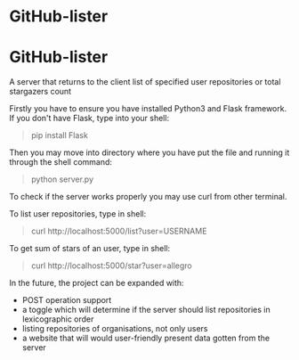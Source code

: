 # GitHub-lister
# GitHub-lister
A server that returns to the client list of specified user repositories or total stargazers count

Firstly you have to ensure you have installed Python3 and Flask framework. If you don't have Flask, type into your shell:
>pip install Flask

Then you may move into directory where you have put the file and running it through the shell command:
>python server.py

To check if the server works properly you may use curl from other terminal. 

To list user repositories, type in shell:
>curl http://localhost:5000/list?user=USERNAME

To get sum of stars of an user, type in shell:
>curl http://localhost:5000/star?user=allegro

In the future, the project can be expanded with:
* POST operation support
* a toggle which will determine if the server should list repositories in lexicographic order
* listing repositories of organisations, not only users
* a website that will would user-friendly present data gotten from the server
